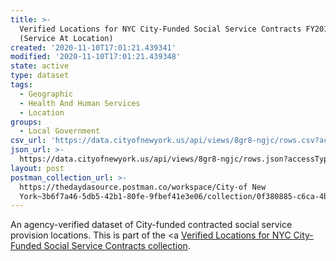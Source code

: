 ```yaml
---
title: >-
  Verified Locations for NYC City-Funded Social Service Contracts FY2018
  (Service At Location)
created: '2020-11-10T17:01:21.439341'
modified: '2020-11-10T17:01:21.439348'
state: active
type: dataset
tags:
  - Geographic
  - Health And Human Services
  - Location
groups:
  - Local Government
csv_url: 'https://data.cityofnewyork.us/api/views/8gr8-ngjc/rows.csv?accessType=DOWNLOAD'
json_url: >-
  https://data.cityofnewyork.us/api/views/8gr8-ngjc/rows.json?accessType=DOWNLOAD
layout: post
postman_collection_url: >-
  https://thedaydasource.postman.co/workspace/City-of New
  York~3b6f7a46-5db5-42b1-80fe-9fbef41e3e06/collection/0f380885-c6ca-4be3-9bdd-eaf52744f16b
---
```

An agency-verified dataset of City-funded contracted social service provision locations.
This is part of the <a <a href='https://data.cityofnewyork.us/browse?Data-Collection_Data-Collection=Verified+Locations+for+NYC+City-Funded+Social+Service+Contracts'>Verified Locations for NYC City-Funded Social Service Contracts collection</a>.
